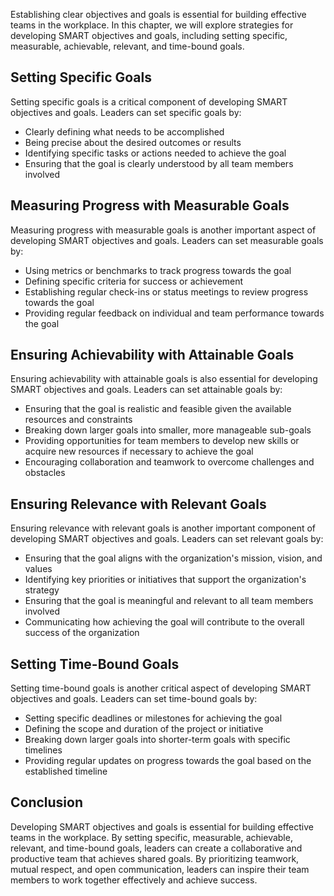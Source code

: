 
Establishing clear objectives and goals is essential for building effective teams in the workplace. In this chapter, we will explore strategies for developing SMART objectives and goals, including setting specific, measurable, achievable, relevant, and time-bound goals.

Setting Specific Goals
----------------------

Setting specific goals is a critical component of developing SMART objectives and goals. Leaders can set specific goals by:

* Clearly defining what needs to be accomplished
* Being precise about the desired outcomes or results
* Identifying specific tasks or actions needed to achieve the goal
* Ensuring that the goal is clearly understood by all team members involved

Measuring Progress with Measurable Goals
----------------------------------------

Measuring progress with measurable goals is another important aspect of developing SMART objectives and goals. Leaders can set measurable goals by:

* Using metrics or benchmarks to track progress towards the goal
* Defining specific criteria for success or achievement
* Establishing regular check-ins or status meetings to review progress towards the goal
* Providing regular feedback on individual and team performance towards the goal

Ensuring Achievability with Attainable Goals
--------------------------------------------

Ensuring achievability with attainable goals is also essential for developing SMART objectives and goals. Leaders can set attainable goals by:

* Ensuring that the goal is realistic and feasible given the available resources and constraints
* Breaking down larger goals into smaller, more manageable sub-goals
* Providing opportunities for team members to develop new skills or acquire new resources if necessary to achieve the goal
* Encouraging collaboration and teamwork to overcome challenges and obstacles

Ensuring Relevance with Relevant Goals
--------------------------------------

Ensuring relevance with relevant goals is another important component of developing SMART objectives and goals. Leaders can set relevant goals by:

* Ensuring that the goal aligns with the organization's mission, vision, and values
* Identifying key priorities or initiatives that support the organization's strategy
* Ensuring that the goal is meaningful and relevant to all team members involved
* Communicating how achieving the goal will contribute to the overall success of the organization

Setting Time-Bound Goals
------------------------

Setting time-bound goals is another critical aspect of developing SMART objectives and goals. Leaders can set time-bound goals by:

* Setting specific deadlines or milestones for achieving the goal
* Defining the scope and duration of the project or initiative
* Breaking down larger goals into shorter-term goals with specific timelines
* Providing regular updates on progress towards the goal based on the established timeline

Conclusion
----------

Developing SMART objectives and goals is essential for building effective teams in the workplace. By setting specific, measurable, achievable, relevant, and time-bound goals, leaders can create a collaborative and productive team that achieves shared goals. By prioritizing teamwork, mutual respect, and open communication, leaders can inspire their team members to work together effectively and achieve success.
